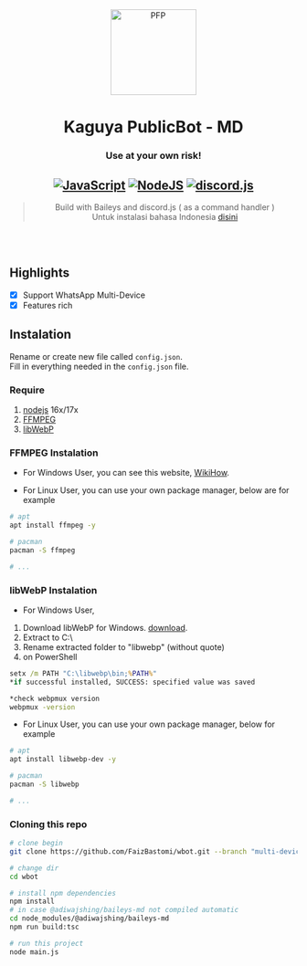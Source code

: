 <div align="center">
<img src="https://telegra.ph/file/fbe3160f0ad0e14abeeeb.jpg" width="150" height="150" border="0" alt="PFP">

# Kaguya PublicBot - MD
### Use at your own risk!

## [![JavaScript](https://img.shields.io/badge/JavaScript-d6cc0f?style=for-the-badge&logo=javascript&logoColor=white)](https://javascript.com) [![NodeJS](https://img.shields.io/badge/Node.js-43853D?style=for-the-badge&logo=node.js&logoColor=white)](https://nodejs.org/) [![discord.js](https://img.shields.io/badge/discord.js-0026a3?style=for-the-badge&logo=discord&logoColor=white)](https://discord.js.org)

> Build with Baileys and discord.js ( as a command handler ) <br />
Untuk instalasi bahasa Indonesia [disini](./ID.md)<br />

</div><br />
<br />

## Highlights

- [x] Support WhatsApp Multi-Device
- [x] Features rich

## Instalation
Rename or create new file called `config.json`.<br />
Fill in everything needed in the `config.json` file.

### Require
1. [nodejs](https://nodejs.org/en/download) 16x/17x
2. [FFMPEG](https://ffmpeg.org)
3. [libWebP](https://developers.google.com/speed/webp/download)

### FFMPEG Instalation
- For Windows User, you can see this website, [WikiHow](https://www.wikihow.com/Install-FFmpeg-on-Windows).


- For Linux User, you can use your own package manager, below are for example

```bash
# apt
apt install ffmpeg -y

# pacman
pacman -S ffmpeg

# ...
```

### libWebP Instalation
- For Windows User, 
1. Download libWebP for Windows. [download](https://developers.google.com/speed/webp/download).
2. Extract to C:\
3. Rename extracted folder to "libwebp" (without quote)
4. on PowerShell
```cmd
setx /m PATH "C:\libwebp\bin;%PATH%"
*if successful installed, SUCCESS: specified value was saved

*check webpmux version
webpmux -version
```

- For Linux User, you can use your own package manager, below for example
```sh
# apt
apt install libwebp-dev -y

# pacman
pacman -S libwebp

# ...
```

### Cloning this repo
```sh
# clone begin
git clone https://github.com/FaizBastomi/wbot.git --branch "multi-device"

# change dir
cd wbot

# install npm dependencies
npm install
# in case @adiwajshing/baileys-md not compiled automatic
cd node_modules/@adiwajshing/baileys-md
npm run build:tsc

# run this project
node main.js
```
